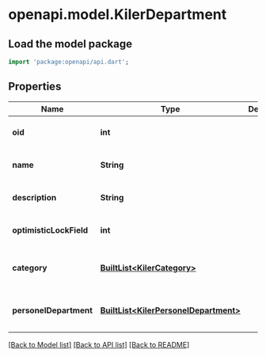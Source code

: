 # openapi.model.KilerDepartment

## Load the model package
```dart
import 'package:openapi/api.dart';
```

## Properties
Name | Type | Description | Notes
------------ | ------------- | ------------- | -------------
**oid** | **int** |  | [optional] [default to null]
**name** | **String** |  | [optional] [default to null]
**description** | **String** |  | [optional] [default to null]
**optimisticLockField** | **int** |  | [optional] [default to null]
**category** | [**BuiltList&lt;KilerCategory&gt;**](KilerCategory.md) |  | [optional] [default to const []]
**personelDepartment** | [**BuiltList&lt;KilerPersonelDepartment&gt;**](KilerPersonelDepartment.md) |  | [optional] [default to const []]

[[Back to Model list]](../README.md#documentation-for-models) [[Back to API list]](../README.md#documentation-for-api-endpoints) [[Back to README]](../README.md)


